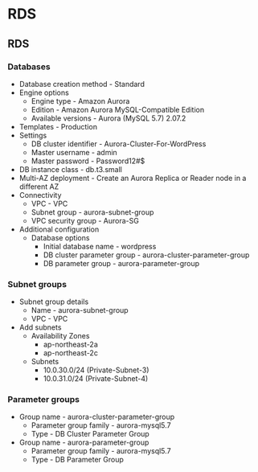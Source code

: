 # RDS

## RDS
### Databases
- Database creation method - Standard
- Engine options
  - Engine type - Amazon Aurora
  - Edition - Amazon Aurora MySQL-Compatible Edition
  - Available versions - Aurora (MySQL 5.7) 2.07.2
- Templates - Production
- Settings
  - DB cluster identifier - Aurora-Cluster-For-WordPress
  - Master username - admin
  - Master password - Password12#$
- DB instance class - db.t3.small
- Multi-AZ deployment - Create an Aurora Replica or Reader node in a different AZ
- Connectivity
  - VPC - VPC
  - Subnet group - aurora-subnet-group
  - VPC security group - Aurora-SG
- Additional configuration
  - Database options
    - Initial database name - wordpress
    - DB cluster parameter group - aurora-cluster-parameter-group
    - DB parameter group - aurora-parameter-group

### Subnet groups
- Subnet group details
  - Name - aurora-subnet-group
  - VPC - VPC
- Add subnets
  - Availability Zones
    - ap-northeast-2a
    - ap-northeast-2c
  - Subnets
    - 10.0.30.0/24 (Private-Subnet-3)
    - 10.0.31.0/24 (Private-Subnet-4)

### Parameter groups
- Group name - aurora-cluster-parameter-group
  - Parameter group family - aurora-mysql5.7
  - Type - DB Cluster Parameter Group
- Group name - aurora-parameter-group
  - Parameter group family - aurora-mysql5.7
  - Type - DB Parameter Group

